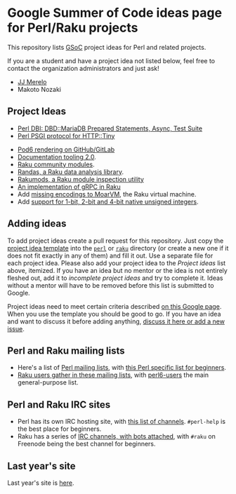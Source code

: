 # Google Summer of Code ideas page for Perl/Raku projects

This repository lists [GSoC](https://summerofcode.withgoogle.com/how-it-works/#timeline) project ideas for Perl and related projects.

If you are a student and have a project idea not listed below, feel free to
contact the organization administrators and just ask!

* [JJ Merelo](https://github.com/JJ)
* Makoto Nozaki

## Project Ideas

* [Perl DBI: DBD::MariaDB Prepared Statements, Async, Test Suite](perl/DBD-MariaDB.md)
* [Perl PSGI protocol for HTTP::Tiny](perl/HTTP-Tiny-PSGI.md)
- [Pod6 rendering on GitHub/GitLab](https://github.com/perl-foundation-outreach/gsoc-2020-ideas/blob/master/raku/pod6-rendering-on-github-gitlab.md)
- [Documentation tooling 2.0](raku/docs.md).
- [Raku community modules](raku/community-modules.md).
- [Randas, a Raku data analysis library](raku/randas.md).
- [Rakumods, a Raku module inspection utility](raku/rakumods.md)
- [An implementation of gRPC in Raku](raku/gRPC.md)
- Add [missing encodings to MoarVM](raku/missingencodings.md), the
  Raku virtual machine.
- Add [support for 1-bit, 2-bit and 4-bit native unsigned integers](raku/nibbles.md).

## Adding ideas

To add project ideas create a pull request for this repository.  Just copy the
[project idea template](project_template.md) into the [`perl`](perl) or [`raku`](raku) directory
(or create a new one if it does not fit exactly in any of them) and fill it
out. Use a separate file for each project idea.  Please also add your project
idea to the *Project ideas* list above, itemized. If you have an idea but no
mentor or the idea is not entirely fleshed out, add it to *incomplete project
ideas* and try to complete it. Ideas without a mentor will have to be removed
before this list is submitted to Google.

Project ideas need to meet certain criteria described [on this Google
page](https://google.github.io/gsocguides/mentor/defining-a-project-ideas-list).
When you use the template you should be good to go. If you have an idea and
want to discuss it before adding anything, [discuss it here or add a new
issue](https://github.com/perl-foundation-outreach/gsoc-2020-ideas/issues/1).

## Perl and Raku mailing lists

* Here's a list of [Perl mailing lists](https://lists.perl.org/),
  with
  [this Perl specific list for beginners](https://www.nntp.perl.org/group/perl.beginners/).
* [Raku users gather in these mailing lists](https://raku.org/archive/lists/),
  with
  [perl6-users](https://www.nntp.perl.org/group/perl.perl6.users/) the
  main general-purpose list.
  
## Perl and Raku IRC sites
 
* Perl has its own IRC hosting site,
  with
  [this list of channels](http://www.irc.perl.org/channels.html). `#perl-help`
  is the best place for beginners.
* Raku has a series
  of
  [IRC channels, with bots attached](https://raku.org/community/irc),
  with `#raku` on Freenode being the best channel for beginners.

## Last year's site

Last year's site is [here](https://perl-foundation-outreach.github.io/ideas). 
